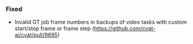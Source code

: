 ### Fixed

- Invalid GT job frame numbers in backups of video tasks with custom start/stop frame or frame step
  (<https://github.com/cvat-ai/cvat/pull/9695>)
